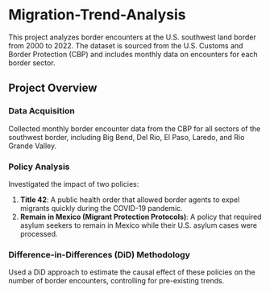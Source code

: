 # Migration-Trend-Analysis

This project analyzes border encounters at the U.S. southwest land border from 2000 to 2022. The dataset is sourced from the U.S. Customs and Border Protection (CBP) and includes monthly data on encounters for each border sector.

## Project Overview

### Data Acquisition
Collected monthly border encounter data from the CBP for all sectors of the southwest border, including Big Bend, Del Rio, El Paso, Laredo, and Rio Grande Valley.

### Policy Analysis
Investigated the impact of two policies:

1. **Title 42**: A public health order that allowed border agents to expel migrants quickly during the COVID-19 pandemic.
2. **Remain in Mexico (Migrant Protection Protocols)**: A policy that required asylum seekers to remain in Mexico while their U.S. asylum cases were processed.

### Difference-in-Differences (DiD) Methodology
Used a DiD approach to estimate the causal effect of these policies on the number of border encounters, controlling for pre-existing trends.
